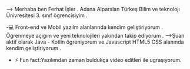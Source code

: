 --> Merhaba ben Ferhat İşler . Adana Alparslan Türkeş Bilim ve teknolojı Ünivresitesi 3. sınıf ögrencisiyim . 

-:computer: Front-end ve Mobil yazılm alanlarında kendim geliştiriyorum . Ögrenmeye açıgım ve yeni teknolojileri yakından takip ediyorum .
-->Şuan aktif olarak Java - Kotlin ögreniyorum  ve Javascript HTML5 CSS  alanında kendim geliştiriyorum . 
- ⚡ Fun fact:Yazılımdan zaman buldukça video editleri ile ugraşıyorum.


<!--
**FerhatIsler/FerhatIsler** is a ✨ _special_ ✨ repository because its `README.md` (this file) appears on your GitHub profile.

Here are some ideas to get you started:

- 🔭 I’m currently working on ...
- 🌱 I’m currently learning ...
- 👯 I’m looking to collaborate on ...
- 🤔 I’m looking for help with ...
- 💬 Ask me about ...
- 📫 How to reach me: ...
- 😄 Pronouns: ...
- ⚡ Fun fact: ...
-->
